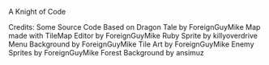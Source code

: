 A Knight of Code

Credits:
Some Source Code Based on Dragon Tale by ForeignGuyMike
Map made with TileMap Editor by ForeignGuyMike
Ruby Sprite by killyoverdrive
Menu Background by ForeignGuyMike
Tile Art by ForeignGuyMike
Enemy Sprites by ForeignGuyMike
Forest Background by ansimuz

